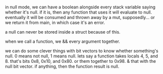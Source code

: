 in null mode, we can have a boolean alongside every stack variable
saying whether it\'s null. if it is, then any function that uses it will
evaluate to null. eventually it will be consumed and thrown away by a
mut, supposedly\... or we return it from main, in which case it\'s an
error.

a null can never be stored inside a struct because of this.

when we call a function, we && every argument together.

we can do some clever things with bit vectors to know whether
something\'s null. 0 means not null, 1 means null. lets say a function
takes locals 4, 5, and 8. that\'s bits 0x8, 0x10, and 0x80. or them
together to 0x98. & that with the null bit vector. if anything, then the
function result is null.
